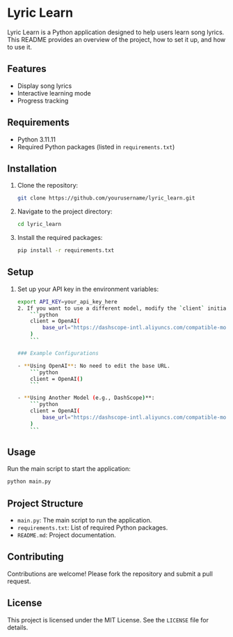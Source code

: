 # Lyric Learn

Lyric Learn is a Python application designed to help users learn song lyrics. This README provides an overview of the project, how to set it up, and how to use it.

## Features

- Display song lyrics
- Interactive learning mode
- Progress tracking

## Requirements

- Python 3.11.11
- Required Python packages (listed in `requirements.txt`)

## Installation

1. Clone the repository:
    ```bash
    git clone https://github.com/yourusername/lyric_learn.git
    ```
2. Navigate to the project directory:
    ```bash
    cd lyric_learn
    ```
3. Install the required packages:
    ```bash
    pip install -r requirements.txt
    ```

## Setup

1. Set up your API key in the environment variables:
    ```bash
    export API_KEY=your_api_key_here
    2. If you want to use a different model, modify the `client` initialization in `main.py`:
        ```python
        client = OpenAI(
            base_url="https://dashscope-intl.aliyuncs.com/compatible-mode/v1",
        )
        ```

    ### Example Configurations

    - **Using OpenAI**: No need to edit the base URL.
        ```python
        client = OpenAI()
        ```

    - **Using Another Model (e.g., DashScope)**:
        ```python
        client = OpenAI(
            base_url="https://dashscope-intl.aliyuncs.com/compatible-mode/v1",
        )
        ```


## Usage

Run the main script to start the application:
```bash
python main.py
```

## Project Structure

- `main.py`: The main script to run the application.
- `requirements.txt`: List of required Python packages.
- `README.md`: Project documentation.

## Contributing

Contributions are welcome! Please fork the repository and submit a pull request.

## License

This project is licensed under the MIT License. See the `LICENSE` file for details.
